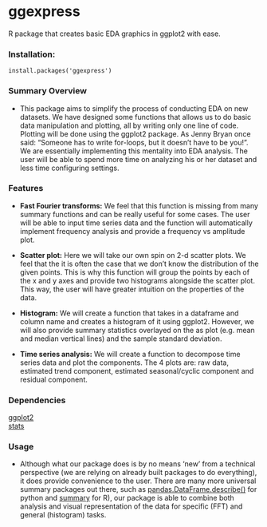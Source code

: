 # ggexpress

R package that creates basic EDA graphics in ggplot2 with ease.

### Installation:

```
install.packages('ggexpress')
```

### Summary Overview
- This package aims to simplify the process of conducting EDA on new datasets. We have designed some functions that allows us to do basic data manipulation and plotting, all by writing only one line of code. Plotting will be done using the ggplot2 package. As Jenny Bryan once said: “Someone has to write for-loops, but it doesn’t have to be you!”. We are essentially implementing this mentality into EDA analysis. The user will be able to spend more time on analyzing his or her dataset and less time configuring settings. 

### Features
- **Fast Fourier transforms:** We feel that this function is missing from many summary functions and can be really useful for some cases. The user will be able to input time series data and the function will automatically implement frequency analysis and provide a frequency vs amplitude plot.

- **Scatter plot:** Here we will take our own spin on 2-d scatter plots. We feel that the it is often the case that we don’t know the distribution of the given points. This is why this function will group the points by each of the x and y axes and provide two histograms alongside the scatter plot. This way, the user will have greater intuition on the properties of the data.

- **Histogram:** We will create a function that takes in a dataframe and column name and creates a histogram of it using ggplot2. However, we will also provide summary statistics overlayed on the as plot (e.g. mean and median vertical lines) and the sample standard deviation.


- **Time series analysis:** We will create a function to decompose time series data and plot the components. The 4 plots are: raw data, estimated trend component, estimated seasonal/cyclic component and residual component.


### Dependencies

[ggplot2](https://ggplot2.tidyverse.org)
<br>
[stats](https://www.rdocumentation.org/packages/stats/versions/3.6.2)

### Usage

- Although what our package does is by no means ‘new’ from a technical perspective (we are relying on already built packages to do everything), it does provide convenience to the user. There are many more universal summary packages out there, such as [pandas.DataFrame.describe()](https://pandas.pydata.org/pandas-docs/stable/reference/api/pandas.DataFrame.describe.html) for python and [summary](https://www.rdocumentation.org/packages/base/versions/3.6.2/topics/summary) for R), our package is able to combine both analysis and visual representation of the data for specific (FFT) and general (histogram) tasks.


